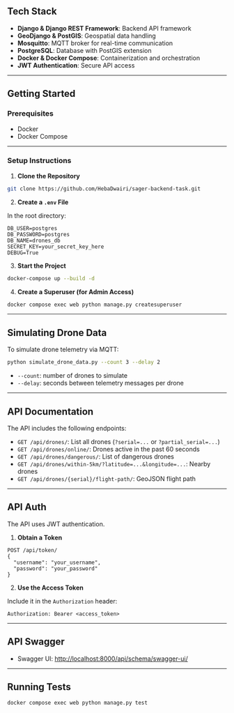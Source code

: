 

## Tech Stack

- **Django & Django REST Framework**: Backend API framework
- **GeoDjango & PostGIS**: Geospatial data handling
- **Mosquitto**: MQTT broker for real-time communication
- **PostgreSQL**: Database with PostGIS extension
- **Docker & Docker Compose**: Containerization and orchestration
- **JWT Authentication**: Secure API access

---

## Getting Started

### Prerequisites

- Docker
- Docker Compose
---

### Setup Instructions

1. **Clone the Repository**

```bash
git clone https://github.com/HebaDwairi/sager-backend-task.git

```

2. **Create a `.env` File**

In the root directory:

```env
DB_USER=postgres
DB_PASSWORD=postgres
DB_NAME=drones_db
SECRET_KEY=your_secret_key_here
DEBUG=True
```

3. **Start the Project**

```bash
docker-compose up --build -d
```

4. **Create a Superuser (for Admin Access)**

```bash
docker compose exec web python manage.py createsuperuser
```

---

## Simulating Drone Data

To simulate drone telemetry via MQTT:

```bash
python simulate_drone_data.py --count 3 --delay 2
```

- `--count`: number of drones to simulate
- `--delay`: seconds between telemetry messages per drone

---

## API Documentation

The API includes the following endpoints:

- `GET /api/drones/`: List all drones (`?serial=...` or `?partial_serial=...`)
- `GET /api/drones/online/`: Drones active in the past 60 seconds
- `GET /api/drones/dangerous/`: List of dangerous drones
- `GET /api/drones/within-5km/?latitude=...&longitude=...`: Nearby drones
- `GET /api/drones/{serial}/flight-path/`: GeoJSON flight path

---

## API Auth

The API uses JWT authentication.

1. **Obtain a Token**

```http
POST /api/token/
{
  "username": "your_username",
  "password": "your_password"
}
```

2. **Use the Access Token**

Include it in the `Authorization` header:

```http
Authorization: Bearer <access_token>
```

---

## API Swagger

- Swagger UI: [http://localhost:8000/api/schema/swagger-ui/](http://localhost:8000/api/schema/swagger-ui/)


---


## Running Tests


```bash
docker compose exec web python manage.py test
```